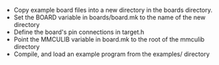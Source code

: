 
* Copy example board files into a new directory in the boards directory.
* Set the BOARD variable in boards/board.mk to the name of the new directory
* Define the board's pin connections in target.h
* Point the MMCULIB variable in board.mk to the root of the mmculib directory
* Compile, and load an example program from the examples/ directory

